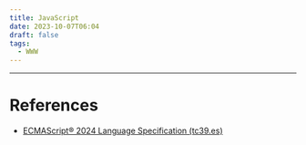 ```yaml
---
title: JavaScript
date: 2023-10-07T06:04
draft: false
tags:
  - WWW
---
```



---
# References

- [ECMAScript® 2024 Language Specification (tc39.es)](https://tc39.es/ecma262/)
